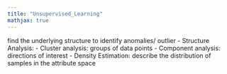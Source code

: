 ```yaml
---
title: "Unsupervised_Learning"
mathjax: true
---
```


find the underlying structure to identify anomalies/ outlier 
	- Structure Analysis: 
		- Cluster analysis: groups of data points
		- Component analysis: directions of interest
	- Density Estimation: describe the distribution of samples in the attribute space
	
	
	